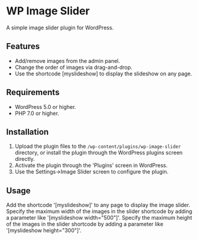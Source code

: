 # WP Image Slider

A simple image slider plugin for WordPress.

## Features

- Add/remove images from the admin panel.
- Change the order of images via drag-and-drop.
- Use the shortcode [myslideshow] to display the slideshow on any page.

## Requirements

- WordPress 5.0 or higher.
- PHP 7.0 or higher.

## Installation

1. Upload the plugin files to the `/wp-content/plugins/wp-image-slider` directory, or install the plugin through the WordPress plugins screen directly.
2. Activate the plugin through the 'Plugins' screen in WordPress.
3. Use the Settings->Image Slider screen to configure the plugin.

## Usage

Add the shortcode '[myslideshow]' to any page to display the image slider.
Specify the maximum width of the images in the slider shortcode by adding a parameter like '[myslideshow width="500"]'.
Specify the maximum height of the images in the slider shortcode by adding a parameter like '[myslideshow height="300"]'.